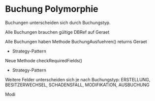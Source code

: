 Buchung Polymorphie
===================

Buchungen unterscheiden sich durch Buchungstyp.

Alle Buchungen brauchen gültige DBRef auf Geraet

Alle Buchungen haben Methode BuchungAusfuehren() returns Geraet
- Strategy-Pattern

Neue Methode checkRequiredFields()
- Strategy-Pattern


Weitere Felder unterscheiden sich je nach Buchungstyp:
ERSTELLUNG, BESITZERWECHSEL, SCHADENSFALL, MODIFIKATION, AUSBUCHUNG



Modi